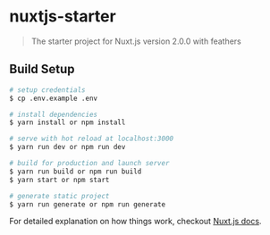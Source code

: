 # nuxtjs-starter

> The starter project for Nuxt.js version 2.0.0 with feathers

## Build Setup

``` bash
# setup credentials
$ cp .env.example .env

# install dependencies
$ yarn install or npm install

# serve with hot reload at localhost:3000
$ yarn run dev or npm run dev

# build for production and launch server
$ yarn run build or npm run build
$ yarn start or npm start

# generate static project
$ yarn run generate or npm run generate
```

For detailed explanation on how things work, checkout [Nuxt.js docs](https://nuxtjs.org).
